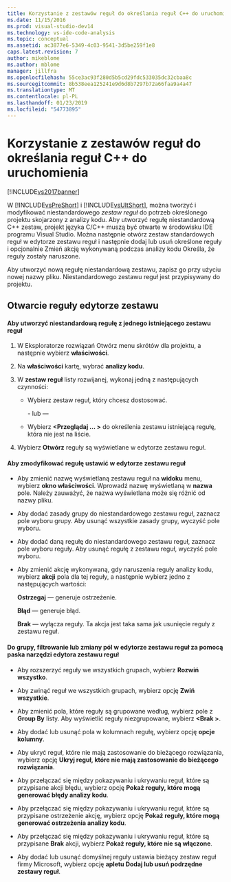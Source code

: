 ```yaml
---
title: Korzystanie z zestawów reguł do określania reguł C++ do uruchomienia | Dokumentacja firmy Microsoft
ms.date: 11/15/2016
ms.prod: visual-studio-dev14
ms.technology: vs-ide-code-analysis
ms.topic: conceptual
ms.assetid: ac3877e6-5349-4c03-9541-3d5be259f1e8
caps.latest.revision: 7
author: mikeblome
ms.author: mblome
manager: jillfra
ms.openlocfilehash: 55ce3ac93f280d5b5cd29fdc533035dc32cbaa8c
ms.sourcegitcommit: 8b538eea125241e9d6d8b7297b72a66faa9a4a47
ms.translationtype: MT
ms.contentlocale: pl-PL
ms.lasthandoff: 01/23/2019
ms.locfileid: "54773895"
---
```

# <a name="using-rule-sets-to-specify-the-c-rules-to-run"></a>Korzystanie z zestawów reguł do określania reguł C++ do uruchomienia
[!INCLUDE[vs2017banner](../includes/vs2017banner.md)]

W [!INCLUDE[vsPreShort](../includes/vspreshort-md.md)] i [!INCLUDE[vsUltShort](../includes/vsultshort-md.md)], można tworzyć i modyfikować niestandardowego *zestaw reguł* do potrzeb określonego projektu skojarzony z analizy kodu. Aby utworzyć regułę niestandardową C++ zestaw, projekt języka C/C++ muszą być otwarte w środowisku IDE programu Visual Studio. Można następnie otwórz zestaw standardowych reguł w edytorze zestawu reguł i następnie dodaj lub usuń określone reguły i opcjonalnie Zmień akcję wykonywaną podczas analizy kodu Określa, że reguły zostały naruszone.  
  
 Aby utworzyć nową regułę niestandardową zestawu, zapisz go przy użyciu nowej nazwy pliku. Niestandardowego zestawu reguł jest przypisywany do projektu.  
  
## <a name="opening-the-rule-set-editor"></a>Otwarcie reguły edytorze zestawu  
  
#### <a name="to-create-a-custom-rule-from-a-single-existing-rule-set"></a>Aby utworzyć niestandardową regułę z jednego istniejącego zestawu reguł  
  
1. W Eksploratorze rozwiązań Otwórz menu skrótów dla projektu, a następnie wybierz **właściwości**.  
  
2. Na **właściwości** kartę, wybrać **analizy kodu**.  
  
3. W **zestaw reguł** listy rozwijanej, wykonaj jedną z następujących czynności:  
  
   - Wybierz zestaw reguł, który chcesz dostosować.  
  
     \- lub —  
  
   - Wybierz  **\<Przeglądaj … >** do określenia zestawu istniejącą regułę, która nie jest na liście.  
  
4. Wybierz **Otwórz** reguły są wyświetlane w edytorze zestawu reguł.  
  
#### <a name="to-modify-a-rule-set-in-the-rule-set-editor"></a>Aby zmodyfikować regułę ustawić w edytorze zestawu reguł  
  
-   Aby zmienić nazwę wyświetlaną zestawu reguł na **widoku** menu, wybierz **okno właściwości**. Wprowadź nazwę wyświetlaną w **nazwa** pole. Należy zauważyć, że nazwa wyświetlana może się różnić od nazwy pliku.  
  
-   Aby dodać zasady grupy do niestandardowego zestawu reguł, zaznacz pole wyboru grupy. Aby usunąć wszystkie zasady grupy, wyczyść pole wyboru.  
  
-   Aby dodać daną regułę do niestandardowego zestawu reguł, zaznacz pole wyboru reguły. Aby usunąć regułę z zestawu reguł, wyczyść pole wyboru.  
  
-   Aby zmienić akcję wykonywaną, gdy naruszenia reguły analizy kodu, wybierz **akcji** pola dla tej reguły, a następnie wybierz jedno z następujących wartości:  
  
     **Ostrzegaj** — generuje ostrzeżenie.  
  
     **Błąd** — generuje błąd.  
  
     **Brak** — wyłącza reguły. Ta akcja jest taka sama jak usunięcie reguły z zestawu reguł.  
  
#### <a name="to-group-filter-or-change-the-fields-in-the-rule-set-editor-by-using-the-rule-set-editor-toolbar"></a>Do grupy, filtrowanie lub zmiany pól w edytorze zestawu reguł za pomocą paska narzędzi edytora zestawu reguł  
  
-   Aby rozszerzyć reguły we wszystkich grupach, wybierz **Rozwiń wszystko**.  
  
-   Aby zwinąć reguł we wszystkich grupach, wybierz opcję **Zwiń wszystkie**.  
  
-   Aby zmienić pola, które reguły są grupowane według, wybierz pole z **Group By** listy. Aby wyświetlić reguły niezgrupowane, wybierz  **\<Brak >**.  
  
-   Aby dodać lub usunąć pola w kolumnach regułę, wybierz opcję **opcje kolumny**.  
  
-   Aby ukryć reguł, które nie mają zastosowanie do bieżącego rozwiązania, wybierz opcję **Ukryj reguł, które nie mają zastosowanie do bieżącego rozwiązania**.  
  
-   Aby przełączać się między pokazywaniu i ukrywaniu reguł, które są przypisane akcji błędu, wybierz opcję **Pokaż reguły, które mogą generować błędy analizy kodu**.  
  
-   Aby przełączać się między pokazywaniu i ukrywaniu reguł, które są przypisane ostrzeżenie akcję, wybierz opcję **Pokaż reguły, które mogą generować ostrzeżenia analizy kodu**.  
  
-   Aby przełączać się między pokazywaniu i ukrywaniu reguł, które są przypisane **Brak** akcji, wybierz **Pokaż reguły, które nie są włączone**.  
  
-   Aby dodać lub usunąć domyślnej reguły ustawia bieżący zestaw reguł firmy Microsoft, wybierz opcję **apletu Dodaj lub usuń podrzędne zestawy reguł**.
